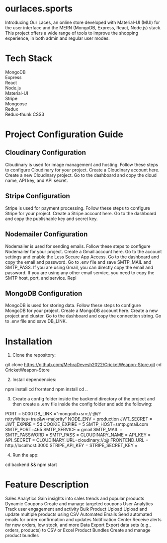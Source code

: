 # ourlaces.sports
Introducing Our Laces, an online store developed with Material-UI (MUI) for the user interface and the MERN (MongoDB, Express, React, Node.js) stack. 
This project offers a wide range of tools to improve the shopping experience, in both admin and regular user modes.
# Tech Stack
MongoDB      
Express      
React      
Node.js       
Material-UI     
Stripe      
Mongoose      
Redux       
Redux-thunk 
CSS3

# Project Configuration Guide
## Cloudinary Configuration
Cloudinary is used for image management and hosting.
Follow these steps to configure Cloudinary for your project.
Create a Cloudinary account here.
Create a new Cloudinary project.
Go to the dashboard and copy the cloud name, API key, and API secret.
## Stripe Configuration
Stripe is used for payment processing.
Follow these steps to configure Stripe for your project.
Create a Stripe account here.
Go to the dashboard and copy the publishable key and secret key.
## Nodemailer Configuration
Nodemailer is used for sending emails. 
Follow these steps to configure Nodemailer for your project.
Create a Gmail account here.
Go to the account settings and enable the Less Secure App Access.
Go to the dashboard and copy the email and password.
Go to .env file and save SMTP_MAIL and SMTP_PASS.
If you are using Gmail, you can directly copy the email and password. If you are using any other email service, you need to copy the SMTP host, port, and service.
Repl
## MongoDB Configuration
MongoDB is used for storing data. Follow these steps to configure MongoDB for your project.
Create a MongoDB account here.
Create a new project and cluster.
Go to the dashboard and copy the connection string.
Go to .env file and save DB_LINK.

# Installation
1. Clone the repository:

git clone https://github.com/MehraDevesh2022/CricketWeapon-Store.git
cd CricketWeapon-Store

2. Install dependencies:

npm install
cd frorntend
npm install
cd ..

3. Create a config folder inside the backend directory of the project and then create a .env file inside the config folder and add the following:

PORT = 5000
DB_LINK ="mongodb+srv://<username>:<password>@<cluster-url>/<database-name>?retryWrites=true&w=majority"
NODE_ENV = production
JWT_SECRET = <jwt-secret-key>
JWT_EXPIRE = 5d
COOKIE_EXPIRE = 5
SMTP_HOST=smtp.gmail.com
SMTP_PORT=465
SMTP_SERVICE = gmail
SMTP_MAIL = <smtp-email>
SMTP_PASSWORD = <smtp-password>
SMTP_PASS = <smtp-password>
CLOUDINARY_NAME = <cloudinary-name>
API_KEY = <api-key>
API_SECRET = <api-secret>
CLOUDINARY_URL=cloudinary://<api-key>:<api-secret>@<cloudinary-name>
FRONTEND_URL = http://localhost:3000
STRIPE_API_KEY = <stripe-api-key>
STRIPE_SECRET_KEY = <stripe-secret-key>

4. Run the app:

cd backend &&
npm start
# Feature	Description
Sales Analytics	Gain insights into sales trends and popular products
Dynamic Coupons	Create and manage targeted coupons
User Analytics	Track user engagement and activity
Bulk Product Upload	Upload and update multiple products using CSV
Automated Emails	Send automated emails for order confirmation and updates
Notification Center	Receive alerts for new orders, low stock, and more
Data Export	Export data sets (e.g., orders, products) to CSV or Excel
Product Bundles	Create and manage product bundles

